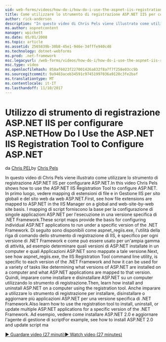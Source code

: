 ```yaml
---
uid: web-forms/videos/how-do-i/how-do-i-use-the-aspnet-iis-registration-tool-to-configure-aspnet
title: Come utilizzare lo strumento di registrazione ASP.NET IIS per configurare ASP.NET | Documenti Microsoft
author: rick-anderson
description: "In questo video di Chris Pels viene illustrato come utilizzare lo strumento di registrazione ASP.NET IIS per configurare ASP.NET. In primo luogo, vedere la modalità di mapping delle estensioni di file ad ASP.NET nel..."
ms.author: aspnetcontent
manager: wpickett
ms.date: 05/01/2008
ms.topic: article
ms.assetid: 2565839b-30b8-45e1-946e-34fffe940c48
ms.technology: dotnet-webforms
ms.prod: .net-framework
msc.legacyurl: /web-forms/videos/how-do-i/how-do-i-use-the-aspnet-iis-registration-tool-to-configure-aspnet
msc.type: video
ms.openlocfilehash: 858af6023f227001426a832f8a7f7f258e03cc9b
ms.sourcegitcommit: 9a9483aceb34591c97451997036a9120c3fe2baf
ms.translationtype: MT
ms.contentlocale: it-IT
ms.lasthandoff: 11/10/2017
---
```

<a name="how-do-i-use-the-aspnet-iis-registration-tool-to-configure-aspnet"></a><span data-ttu-id="146ed-104">Utilizzo di strumento di registrazione ASP.NET IIS per configurare ASP.NET</span><span class="sxs-lookup"><span data-stu-id="146ed-104">How Do I Use the ASP.NET IIS Registration Tool to Configure ASP.NET</span></span>
====================
<span data-ttu-id="146ed-105">da [Chris PEL](https://twitter.com/chrispels)</span><span class="sxs-lookup"><span data-stu-id="146ed-105">by [Chris Pels](https://twitter.com/chrispels)</span></span>

<span data-ttu-id="146ed-106">In questo video di Chris Pels viene illustrato come utilizzare lo strumento di registrazione ASP.NET IIS per configurare ASP.NET.</span><span class="sxs-lookup"><span data-stu-id="146ed-106">In this video Chris Pels shows how to use the ASP.NET IIS Registration Tool to configure ASP.NET.</span></span> <span data-ttu-id="146ed-107">In primo luogo, vedere mapping di estensioni di file e in Gestione IIS per sito globali e del sito web da web ASP.NET.</span><span class="sxs-lookup"><span data-stu-id="146ed-107">First, see how file extensions are mapped to ASP.NET in the IIS Manager on a global and web-site-by-web site basis.</span></span> <span data-ttu-id="146ed-108">I mapping di script forniscono la base per la configurazione di singole applicazioni ASP.NET per l'esecuzione in una versione specifica di .NET Framework.</span><span class="sxs-lookup"><span data-stu-id="146ed-108">These script maps provide the basis for configuring individual ASP.NET applications to run under a specific version of the .NET Framework.</span></span> <span data-ttu-id="146ed-109">Di seguito sono disponibili come aspnet\_regiis.exe, l'utilità della riga di comando dello strumento di registrazione di IIS, è specifico per ogni versione di .NET Framework e come può essere usato per un'ampia gamma di attività, ad esempio determinare quali versioni di ASP.NET installate in un computer e quali Applicazioni ASP.NET sono mappate a tale versione.</span><span class="sxs-lookup"><span data-stu-id="146ed-109">Next, see how aspnet\_regiis.exe, the IIS Registration Tool command line utility, is specific to each version of the .NET Framework and how it can be used for a variety of tasks like determining what versions of ASP.NET are installed on a computer and what ASP.NET applications are mapped to that version.</span></span> <span data-ttu-id="146ed-110">Quindi, imparare come installare e disinstallare ASP.NET su un computer utilizzando lo strumento di registrazione.</span><span class="sxs-lookup"><span data-stu-id="146ed-110">Then, learn how install and uninstall ASP.NET on a computer using the registration tool.</span></span> <span data-ttu-id="146ed-111">Anche imparare a utilizzare lo strumento di registrazione per installare, disinstallare o aggiornare più applicazioni ASP.NET per una versione specifica di .NET Framework.</span><span class="sxs-lookup"><span data-stu-id="146ed-111">Also learn how to use the registration tool to install, uninstall, or update multiple ASP.NET applications for a specific version of the .NET Framework.</span></span> <span data-ttu-id="146ed-112">Ad esempio, vedere come installare ASP.NET 2.0 e aggiornare l'agente di gestione di script</span><span class="sxs-lookup"><span data-stu-id="146ed-112">For example, see how to install ASP.NET 2.0 and update script ma</span></span>

[<span data-ttu-id="146ed-113">&#9654; Guardare video (27 minuti)</span><span class="sxs-lookup"><span data-stu-id="146ed-113">&#9654; Watch video (27 minutes)</span></span>](https://channel9.msdn.com/Blogs/ASP-NET-Site-Videos/how-do-i-use-the-aspnet-iis-registration-tool-to-configure-aspnet)
